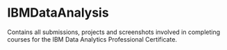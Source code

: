 # IBMDataAnalysis
Contains all submissions, projects and screenshots involved in completing courses for the IBM Data Analytics Professional Certificate.
